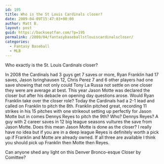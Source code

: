 ```yaml
---
id: 195
title: Who is the St Louis Cardinals closer?
date: 2009-04-09T15:47:03+00:00
author: Matt B.
layout: post
guid: https://backseatfan.com/?p=195
permalink: /2009/04/fantasybaseballstlouiscardinalscloser/
categories:
  - Fantasy Baseball
  - MLB
---
```


<div class="entry">
  <p>
    Who exactly is the St. Louis Cardinals closer?
  </p>

  <p>
    In 2008 the Cardinals had 3 guys get 7 saves or more, Ryan Franklin had 17 saves, Jason Isringhausen 12, Chris Perez 7 and 6 other players had one save showing that not only could Tony La Russa not settle on one closer they were are average at best. This year Jason Motte was declared the closer but after his debacle on opening day questions arose. Would Ryan Franklin take over the closer role? Today the Cardinals had a 2-1 lead and called on Franklin to pitch the 8th. Franklin pitched great, recording 11 strikes in his 15 pitches with one strikeout setting up perfectly for Jason Motte but in comes Dennys Reyes to pitch the 9th? Who? Dennys Reyes? A guy with 2 career saves in 12 big league seasons vultures the save from Jason Motte. Does this mean Jason Motte is done as the closer? I really have no idea but if you are in a deep league Reyes is definitely worth a pick up if Franklin and Motte are already owned. If all three are available I think you should pick up Franklin then Motte then Reyes.
  </p>

  <p>
    Can anyone shed any light on this Denver Bronco-esque Closer by Comittee?
  </p>
</div>
